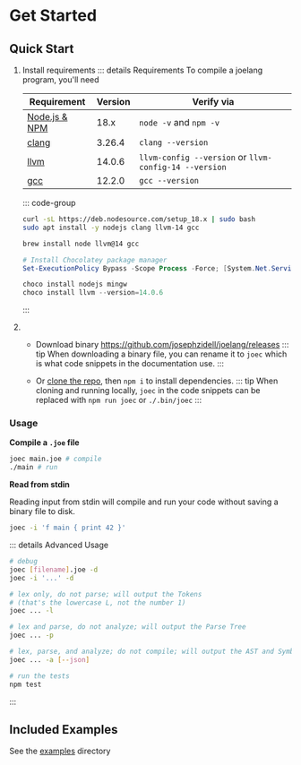 # Get Started

## Quick Start

1. Install requirements
	::: details Requirements
	To compile a joelang program, you'll need

	| Requirement | Version | Verify via |
	| --- | --- | --- |
	| [Node.js & NPM](https://nodejs.org/en) | 18.x | `node -v` and `npm -v` |
	| [clang](https://cmake.org/download/#latest) | 3.26.4 | `clang --version` |
	| [llvm](https://releases.llvm.org/) | 14.0.6 | `llvm-config --version` or `llvm-config-14 --version` |
	| [gcc](https://gcc.gnu.org/install/) | 12.2.0 | `gcc --version` |

	::: code-group

	```bash [Ubuntu/Debian]
	curl -sL https://deb.nodesource.com/setup_18.x | sudo bash
	sudo apt install -y nodejs clang llvm-14 gcc
	```

	```bash [Mac (via Homebrew)]
	brew install node llvm@14 gcc
	```

	```ps1 [Windows (via PowerShell and Chocolatey)]
	# Install Chocolatey package manager
	Set-ExecutionPolicy Bypass -Scope Process -Force; [System.Net.ServicePointManager]::SecurityProtocol = [System.Net.ServicePointManager]::SecurityProtocol -bor 3072; iex ((New-Object System.Net.WebClient).DownloadString('https://chocolatey.org/install.ps1'))

	choco install nodejs mingw
	choco install llvm --version=14.0.6
	```
	:::

2. - Download binary https://github.com/josephzidell/joelang/releases
     ::: tip
     When downloading a binary file, you can rename it to `joec` which is what code snippets in the documentation use.
     :::

   - Or [clone the repo](https://github.com/josephzidell/joelang), then `npm i` to install dependencies.
     ::: tip
     When cloning and running locally, `joec` in the code snippets can be replaced with `npm run joec` or `./.bin/joec`
     :::


### Usage

**Compile a `.joe` file**
```bash
joec main.joe # compile
./main # run
```

**Read from stdin**

Reading input from stdin will compile and run your code without saving a binary file to disk.

```bash
joec -i 'f main { print 42 }'
```

::: details Advanced Usage

```bash
# debug
joec [filename].joe -d
joec -i '...' -d

# lex only, do not parse; will output the Tokens
# (that's the lowercase L, not the number 1)
joec ... -l

# lex and parse, do not analyze; will output the Parse Tree
joec ... -p

# lex, parse, and analyze; do not compile; will output the AST and Symbol Table
joec ... -a [--json]

# run the tests
npm test
```

:::

## Included Examples

See the [examples](https://github.com/josephzidell/joelang/tree/main/examples) directory
